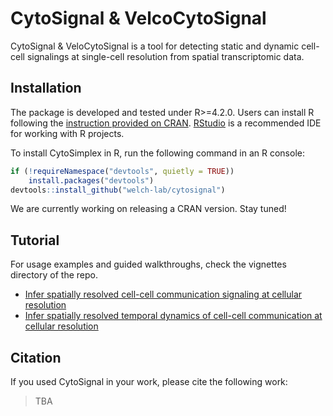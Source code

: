 # CytoSignal & VelcoCytoSignal

CytoSignal & VeloCytoSignal is a tool for detecting static and dynamic cell-cell signalings at single-cell resolution from spatial transcriptomic data.

## Installation

The package is developed and tested under R>=4.2.0. Users can install R following the [instruction provided on CRAN](https://cran.r-project.org/). [RStudio](https://posit.co/downloads/) is a recommended IDE for working with R projects. 

To install CytoSimplex in R, run the following command in an R console:

```R
if (!requireNamespace("devtools", quietly = TRUE))
    install.packages("devtools")
devtools::install_github("welch-lab/cytosignal")
```

We are currently working on releasing a CRAN version. Stay tuned!

## Tutorial

For usage examples and guided walkthroughs, check the vignettes directory of the repo.

* [Infer spatially resolved cell-cell communication signaling at cellular resolution](https://htmlpreview.github.io/?https://github.com/welch-lab/cytosignal/blob/master/doc/cytosignal.html)
* [Infer spatially resolved temporal dynamics of cell-cell communication at cellular resolution](https://htmlpreview.github.io/?https://github.com/welch-lab/cytosignal/blob/master/doc/velocytosignal.html)

## Citation

If you used CytoSignal in your work, please cite the following work:

>TBA
